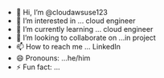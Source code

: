 - 👋 Hi, I’m @cloudawsuse123
- 👀 I’m interested in ... cloud engineer 
- 🌱 I’m currently learning ... cloud engineer 
- 💞️ I’m looking to collaborate on ...in project 
- 📫 How to reach me ... LinkedIn 
- 😄 Pronouns: ...he/him
- ⚡ Fun fact: ...

<!---
cloudawsuse123/cloudawsuse123 is a ✨ special ✨ repository because its `README.md` (this file) appears on your GitHub profile.
You can click the Preview link to take a look at your changes.
--->
